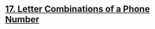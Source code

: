 # [17. Letter Combinations of a Phone Number](https://leetcode.com/problems/letter-combinations-of-a-phone-number/)

